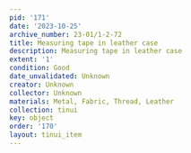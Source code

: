 ```yaml
---
pid: '171'
date: '2023-10-25'
archive_number: 23-01/1-2-72
title: Measuring tape in leather case
description: Measuring tape in leather case
extent: '1'
condition: Good
date_unvalidated: Unknown
creator: Unknown
collector: Unknown
materials: Metal, Fabric, Thread, Leather
collection: tinui
key: object
order: '170'
layout: tinui_item
---
```

